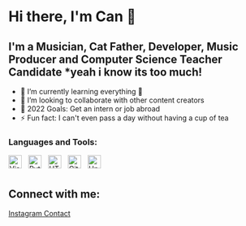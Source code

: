 # Hi there, I'm Can  👋 


## I'm a Musician, Cat Father, Developer, Music Producer and Computer Science Teacher Candidate *yeah i know its too much!

- 🌱 I’m currently learning everything 🤣
- 👯 I’m looking to collaborate with other content creators
- 🥅 2022 Goals: Get an intern or job abroad
- ⚡ Fun fact: I can't even pass a day without having a cup of tea


### Languages and Tools:

<img align="left" alt="Visual Studio Code" width="26px" src="https://cdn.jsdelivr.net/gh/devicons/devicon/icons/vscode/vscode-original.svg" style="padding-right:10px;" />
<img align="left" alt="Python" width="26px" src="https://cdn.jsdelivr.net/gh/devicons/devicon/icons/python/python-original.svg" style="padding-right:10px;" />
<img align="left" alt="HTML5" width="26px" src="https://cdn.jsdelivr.net/gh/devicons/devicon/icons/html5/html5-original.svg" style="padding-right:10px;" />
<img align="left" alt="GitHub" width="26px" src="https://user-images.githubusercontent.com/3369400/139447912-e0f43f33-6d9f-45f8-be46-2df5bbc91289.png" style="padding-right:10px;" />
<img align="left" alt="Unity" width="26px" src="https://cdn.jsdelivr.net/gh/devicons/devicon/icons/unity/unity-original.svg" style="padding-right:10px;" />

<br />
<br />

## Connect with me:

[Instagram Contact](https://www.instagram.com/can.akcali)

